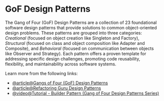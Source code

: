 # GoF Design Patterns

The Gang of Four (GoF) Design Patterns are a collection of 23 foundational software design patterns that provide solutions to common object-oriented design problems. These patterns are grouped into three categories: *Creational* (focused on object creation like Singleton and Factory), *Structural* (focused on class and object composition like Adapter and Composite), and *Behavioral* (focused on communication between objects like Observer and Strategy). Each pattern offers a proven template for addressing specific design challenges, promoting code reusability, flexibility, and maintainability across software systems.

Learn more from the following links:

- [@article@Gangs of Four (GoF) Design Patterns](https://www.digitalocean.com/community/tutorials/gangs-of-four-gof-design-patterns)
- [@article@Refactoring Guru Design Patterns](https://refactoring.guru/design-patterns)
- [@video@Tutorial - Builder Pattern (Gang of Four Design Patterns Series)](https://www.youtube.com/watch?v=_sa2WlAFWQos)
